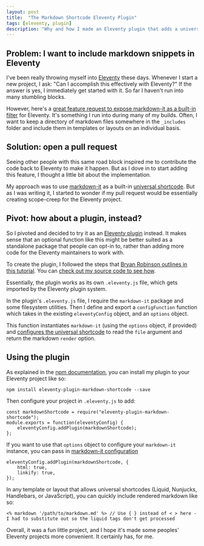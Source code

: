 ```yaml
---
layout: post
title:  "The Markdown Shortcode Eleventy Plugin"
tags: [eleventy, plugin]
description: "Why and how I made an Eleventy plugin that adds a universal shortcode for rendering markdown."
---
```


## Problem: I want to include markdown snippets in Eleventy

I've been really throwing myself into [Eleventy](https://www.11ty.io/) these days. Whenever I start a new project, I ask: "Can I accomplish this effectively with Eleventy?" If the answer is yes, I immediately get started with it. So far I haven't run into many stumbling blocks.

However, here's a [great feature request to expose markdown-it as a built-in filter](https://github.com/11ty/eleventy/issues/658) for Eleventy. It's something I run into during many of my builds. Often, I want to keep a directory of markdown files somewhere in the `_includes` folder and include them in templates or layouts on an individual basis. 

## Solution: open a pull request

Seeing other people with this same road block inspired me to contribute the code back to Eleventy to make it happen. But as I dove in to start adding this feature, I thought a little bit about the implementation. 

My approach was to use [markdown-it](https://www.npmjs.com/package/markdown-it) as a built-in [universal shortcode](https://www.11ty.io/docs/shortcodes/#universal-shortcodes). But as I was writing it, I started to wonder if my pull request would be essentially creating scope-creep for the Eleventy project.

## Pivot: how about a plugin, instead?

So I pivoted and decided to try it as an [Eleventy plugin](https://www.11ty.io/docs/plugins/) instead. It makes sense that an optional function like this might be better suited as a standalone package that people can opt-in to, rather than adding more code for the Eleventy maintainers to work with. 

To create the plugin, I followed the steps that [Bryan Robinson outlines in this tutorial](https://bryanlrobinson.com/blog/creating-11ty-plugin-embed-svg-contents/). You can [check out my source code to see how](https://github.com/ogdenstudios/eleventy-plugin-markdown-shortcode). 

Essentially, the plugin works as its own `.eleventy.js` file, which gets imported by the Eleventy plugin system. 

In the plugin's `.eleventy.js` file, I require the `markdown-it` package and some filesystem utilities. Then I define and export a `configFunction` function which takes in the existing `eleventyConfig` object, and an `options` object. 

This function instantiates `markdown-it` (using the `options` object, if provided) and [configures the universal shortcode](https://www.11ty.io/docs/shortcodes/) to read the `file` argument and return the markdown `render` option. 

## Using the plugin 

As explained in the [npm documentation](https://www.npmjs.com/package/eleventy-plugin-markdown-shortcode), you can install my plugin to your Eleventy project like so: 

```
npm install eleventy-plugin-markdown-shortcode --save
```

Then configure your project in `.eleventy.js` to add: 

```
const markdownShortcode = require("eleventy-plugin-markdown-shortcode");
module.exports = function(eleventyConfig) {
    eleventyConfig.addPlugin(markdownShortcode);
};
```

If you want to use that `options` object to configure your `markdown-it` instance, you can pass in [markdown-it configuration](https://www.npmjs.com/package/markdown-it#init-with-presets-and-options)

```
eleventyConfig.addPlugin(markdownShortcode, {
    html: true,
    linkify: true,
});
```

In any template or layout that allows universal shortcodes (Liquid, Nunjucks, Handlebars, or JavaScript), you can quickly include rendered markdown like so: 

```
<% markdown '/path/to/markdown.md' %> // Use { } instead of < > here - I had to substitute out so the liquid tags don't get processed
```

Overall, it was a fun little project, and I hope it's made some peoples' Eleventy projects more convenient. It certainly has, for me. 